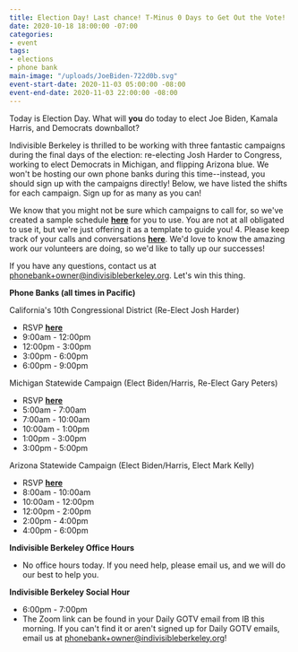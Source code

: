 ```yaml
---
title: Election Day! Last chance! T-Minus 0 Days to Get Out the Vote!
date: 2020-10-18 18:00:00 -07:00
categories:
- event
tags:
- elections
- phone bank
main-image: "/uploads/JoeBiden-722d0b.svg"
event-start-date: 2020-11-03 05:00:00 -08:00
event-end-date: 2020-11-03 22:00:00 -08:00
---
```


Today is Election Day. What will **you** do today to elect Joe Biden, Kamala Harris, and Democrats downballot?

Indivisible Berkeley is thrilled to be working with three fantastic campaigns during the final days of the election: re-electing Josh Harder to Congress, working to elect Democrats in Michigan, and flipping Arizona blue. We won't be hosting our own phone banks during this time--instead, you should sign up with the campaigns directly! Below, we have listed the shifts for each campaign. Sign up for as many as you can!

We know that you might not be sure which campaigns to call for, so we've created a sample schedule [**here**](https://docs.google.com/document/d/1wvNNIJYZ9EQVh3nw6ALxjls-0jvzGCmAb45IJqdi3tQ/edit?usp=sharing) for you to use. You are not at all obligated to use it, but we're just offering it as a template to guide you!
4. Please keep track of your calls and conversations [**here**](https://docs.google.com/forms/d/e/1FAIpQLSciXaJbyMpPyk1Vc50wSdJlR0YiCBxo8zmrSXgzPqPeI-DwoQ/viewform). We'd love to know the amazing work our volunteers are doing, so we'd like to tally up our successes!

If you have any questions, contact us at phonebank+owner@indivisibleberkeley.org. Let's win this thing.

**Phone Banks (all times in Pacific)**

California's 10th Congressional District (Re-Elect Josh Harder)
* RSVP [**here**](https://www.mobilize.us/harderforcongress/event/326786/)
* 9:00am - 12:00pm
* 12:00pm - 3:00pm
* 3:00pm - 6:00pm
* 6:00pm - 9:00pm

Michigan Statewide Campaign (Elect Biden/Harris, Re-Elect Gary Peters)
* RSVP [**here**](https://www.mobilize.us/onecampaignformichigan/event/331854/)
* 5:00am - 7:00am
* 7:00am - 10:00am
* 10:00am - 1:00pm
* 1:00pm - 3:00pm
* 3:00pm - 5:00pm

Arizona Statewide Campaign (Elect Biden/Harris, Elect Mark Kelly)
* RSVP [**here**](https://www.mobilize.us/missionforaz/event/320964/)
* 8:00am - 10:00am
* 10:00am - 12:00pm
* 12:00pm - 2:00pm
* 2:00pm - 4:00pm
* 4:00pm - 6:00pm

**Indivisible Berkeley Office Hours**
* No office hours today. If you need help, please email us, and we will do our best to help you.

**Indivisible Berkeley Social Hour**
* 6:00pm - 7:00pm
* The Zoom link can be found in your Daily GOTV email from IB this morning. If you can't find it or aren't signed up for Daily GOTV emails, email us at phonebank+owner@indivisibleberkeley.org!